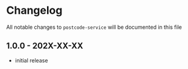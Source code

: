 # Changelog

All notable changes to `postcode-service` will be documented in this file

## 1.0.0 - 202X-XX-XX

- initial release
